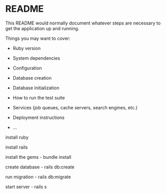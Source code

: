 # README

This README would normally document whatever steps are necessary to get the
application up and running.

Things you may want to cover:

* Ruby version

* System dependencies

* Configuration

* Database creation

* Database initialization

* How to run the test suite

* Services (job queues, cache servers, search engines, etc.)

* Deployment instructions

* ...

install ruby

install rails

install the gems - bundle install

create database - rails db:create

run migration - rails db:migrate

start server - rails s
